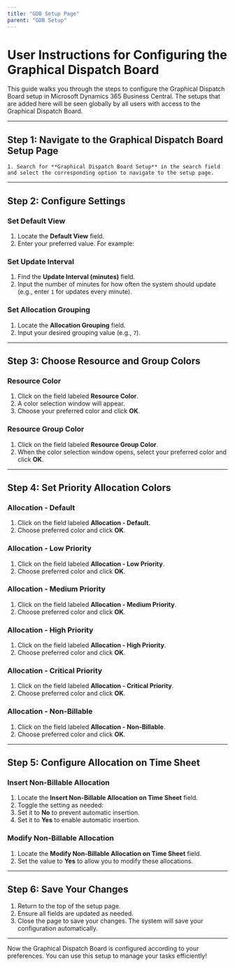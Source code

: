 ```yaml
---
title: "GDB Setup Page"
parent: "GDB Setup"
---
```


# **User Instructions for Configuring the Graphical Dispatch Board**

This guide walks you through the steps to configure the Graphical Dispatch
Board setup in Microsoft Dynamics 365 Business Central. The setups that are added here
will be seen globally by all users with access to the Graphical Dispatch Board. 

* * *

## **Step 1: Navigate to the Graphical Dispatch Board Setup Page**

    1. Search for **Graphical Dispatch Board Setup** in the search field and select the corresponding option to navigate to the setup page.

* * *

## **Step 2: Configure Settings**

### **Set Default View**

  1. Locate the **Default View** field.
  2. Enter your preferred value. For example:

### **Set Update Interval**

  1. Find the **Update Interval (minutes)** field.
  2. Input the number of minutes for how often the system should update (e.g., enter `1` for updates every minute).

### **Set Allocation Grouping**

  1. Locate the **Allocation Grouping** field.
  2. Input your desired grouping value (e.g., `7`).

* * *

## **Step 3: Choose Resource and Group Colors**

### **Resource Color**

  1. Click on the field labeled **Resource Color**.
  2. A color selection window will appear.
  3. Choose your preferred color and click **OK**.

### **Resource Group Color**

  1. Click on the field labeled **Resource Group Color**.
  2. When the color selection window opens, select your preferred color and click **OK**.

* * *

## **Step 4: Set Priority Allocation Colors**

### **Allocation - Default**

  1. Click on the field labeled **Allocation - Default**.
  2. Choose preferred color and click **OK**.

### **Allocation - Low Priority**

  1. Click on the field labeled **Allocation - Low Priority**.
  2. Choose preferred color and click **OK**.

### **Allocation - Medium Priority**

  1. Click on the field labeled **Allocation - Medium Priority**.
  2. Choose preferred color and click **OK**.

### **Allocation - High Priority**

  1. Click on the field labeled **Allocation - High Priority**.
  2. Choose preferred color and click **OK**.

### **Allocation - Critical Priority**

  1. Click on the field labeled **Allocation - Critical Priority**.
  2. Choose preferred color and click **OK**.

### **Allocation - Non-Billable**

  1. Click on the field labeled **Allocation - Non-Billable**.
  2. Choose preferred color and click **OK**.

* * *

## **Step 5: Configure Allocation on Time Sheet**

### **Insert Non-Billable Allocation**

  1. Locate the **Insert Non-Billable Allocation on Time Sheet** field.
  2. Toggle the setting as needed:
  3. Set it to **No** to prevent automatic insertion.
  4. Set it to **Yes** to enable automatic insertion.

### **Modify Non-Billable Allocation**

  1. Locate the **Modify Non-Billable Allocation on Time Sheet** field.
  2. Set the value to **Yes** to allow you to modify these allocations.

* * *

## **Step 6: Save Your Changes**

  1. Return to the top of the setup page.
  2. Ensure all fields are updated as needed.
  3. Close the page to save your changes. The system will save your configuration automatically.

* * *

Now the Graphical Dispatch Board is configured according to your preferences.
You can use this setup to manage your tasks efficiently!

